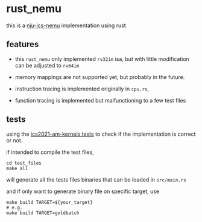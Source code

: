 # rust_nemu
this is a [nju-ics-nemu](https://nju-projectn.github.io/ics-pa-gitbook/ics2021/) implementation using rust

## features
+ this `rust_nemu` only implemented `rv32im` isa, but with little modification can be adjusted to `rv64im`

+ memory mappings are not supported yet, but probably in the future.

+ instruction tracing is implemented originally in `cpu.rs`,

+ function tracing is implemented but malfunctioning to a few test files

## tests
using the [ics2021-am-kernels tests](https://github.com/NJU-ProjectN/am-kernels/tree/master/tests/cpu-tests) to check if the implementation is correct or not.

if intended to compile the test files,
```
cd test_files
make all
```
will generate all the tests files binaries that can be loaded in `src/main.rs`

and if only want to generate binary file on specific target, use
```
make build TARGET=${your_target}
# e.g.
make build TARGET=goldbatch
```